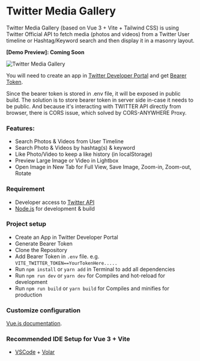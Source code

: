 # Twitter Media Gallery

Twitter Media Gallery (based on Vue 3 + Vite + Tailwind CSS) is using Twitter Official API to fetch media (photos and videos) from a Twitter User timeline or Hashtag/Keyword search and then display it in a masonry layout.

**[Demo Preview]: Coming Soon**

![Twitter Media Gallery](https://i.imgur.com/PkuE67c.png)

You will need to create an app in [Twitter Developer Portal](https://developer.twitter.com) and get [Bearer Token](https://i.imgur.com/tGBFcNq.png).

Since the bearer token is stored in .env file, it will be exposed in public build. The solution is to store bearer token in server side in-case it needs to be public. And because it's interacting with TWITTER API directly from browser, there is CORS issue, which solved by CORS-ANYWHERE Proxy.

### Features:
- Search Photos & Videos from User Timeline
- Search Photo & Videos by hashtag(s) & keyword
- Like Photo/Video to keep a like history (in localStorage)
- Preview Large Image or Video in Lightbox
- Open Image in New Tab for Full View, Save Image, Zoom-in, Zoom-out, Rotate

### Requirement
- Developer access to [Twitter API](https://developer.twitter.com)
- [Node.js](https://nodejs.org/en/download/) for development & build

### Project setup
- Create an App in Twitter Developer Portal
- Generate Bearer Token
- Clone the Repository
- Add Bearer Token in `.env` file. e.g. `VITE_TWITTER_TOKEN==YourTokenHere.....`
- Run `npm install` or `yarn add` in Terminal to add all dependencies
- Run `npm run dev` or `yarn dev` for Compiles and hot-reload for development
- Run `npm run build` or `yarn build` for Compiles and minifies for production

### Customize configuration
[Vue.js documentation](https://vuejs.org/guide).

### Recommended IDE Setup for Vue 3 + Vite
- [VSCode](https://code.visualstudio.com/) + [Volar](https://marketplace.visualstudio.com/items?itemName=johnsoncodehk.volar)
